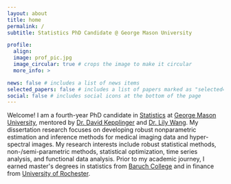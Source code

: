 ```yaml
---
layout: about
title: home
permalink: /
subtitle: Statistics PhD Candidate @ George Mason University

profile:
  align: 
  image: prof_pic.jpg
  image_circular: true # crops the image to make it circular
  more_info: >

news: false # includes a list of news items
selected_papers: false # includes a list of papers marked as "selected={true}"
social: false # includes social icons at the bottom of the page
---
```


<!-- Welcome! I am a fourth-year PhD candidate in **[Statistics](https://statistics.gmu.edu/)** at **[George Mason University](https://www2.gmu.edu)**, mentored by **[Dr. David Kepplinger](https://www.dkepplinger.org/)** and **[Dr. Lily Wang](https://sites.google.com/view/lilywang/)**. My dissertation research focuses on developing robust nonparametric estimation and inference methods for medical imaging data and hyper-spectral images. My research interests include robust statistical methods, non-/semi-parametric methods, statistical optimization, time series analysis, and functional data analysis. Prior to my academic journey, I earned master's degrees in statistics from **[CUNY -- Baruch College](https://zicklin.baruch.cuny.edu/academic-programs/graduate/ms/statistics/)** and in finance from **[University of Rochester](https://simon.rochester.edu/)**.  -->

<!-- I have also worked as a quantitative research associate for a hedge fund.  -->

<!-- Before coming to GMU, I have lived in New York City for four years where I worked as a quantitative research associate for a hedge fund and earned my master’s degree in statistics from **[CUNY – Baruch College](https://zicklin.baruch.cuny.edu/academic-programs/graduate/ms/statistics/)**. Prior to that, I obtained an MS in Finance degree from the **[University of Rochester](https://simon.rochester.edu/)** and a Bachelor’s degree in Finance from **[Zhongnan University of Economics and Law](http://www.zuel.edu.cn/)**. -->

<p style="color:var(--global-text-color)">Welcome! I am a fourth-year PhD candidate in <a href="https://statistics.gmu.edu/" rel="external nofollow noopener" target="_blank" class="font-weight-bold">Statistics</a> at <a href="https://www2.gmu.edu/" rel="external nofollow noopener" target="_blank" class="font-weight-bold">George Mason University</a>, mentored by <a href="https://www.dkepplinger.org/" rel="external nofollow noopener" target="_blank" class="font-weight-bold">Dr. David Kepplinger</a> and <a href="https://sites.google.com/view/lilywang/" rel="external nofollow noopener" target="_blank" class="font-weight-bold">Dr. Lily Wang</a>. My dissertation research focuses on developing robust nonparametric estimation and inference methods for medical imaging data and hyper-spectral images. My research interests include robust statistical methods, non-/semi-parametric methods, statistical optimization, time series analysis, and functional data analysis. Prior to my academic journey, I earned master's degrees in statistics from <a href="https://zicklin.baruch.cuny.edu/academic-programs/graduate/ms/statistics/" rel="external nofollow noopener" target="_blank" class="font-weight-bold">Baruch College</a> and in finance from <a href="https://simon.rochester.edu/" rel="external nofollow noopener" target="_blank" class="font-weight-bold">University of Rochester</a>.</p>


